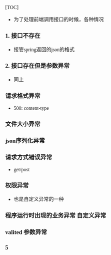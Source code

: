 <font face="Simsun" size=3>

[TOC]

- 为了处理前端调用接口的时候，各种情况

### 1. 接口不存在

- 接管spring返回的json的格式

### 2. 接口存在但是参数异常

- 同上

### 请求格式异常

- 500: content-type

### 文件大小异常

### json序列化异常

### 请求方式错误异常

- get/post

### 权限异常

- 也是自定义异常的一种


### 程序运行时出现的业务异常 自定义异常

### valited 参数异常

### 5

</font>